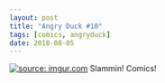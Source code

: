 ```yaml
---
layout: post
title: "Angry Duck #10"
tags: [comics, angryduck]
date: 2018-08-05
---
```

<!-- #40-->
[![](https://i.imgur.com/3ZBVety.jpg "source: imgur.com")](https://i.imgur.com/3ZBVety.jpg)
Slammin! Comics!
